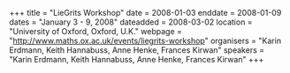 +++
title = "LieGrits Workshop"
date = 2008-01-03
enddate = 2008-01-09
dates = "January 3 - 9, 2008"
dateadded = 2008-03-02
location = "University of Oxford, Oxford, U.K."
webpage = "http://www.maths.ox.ac.uk/events/liegrits-workshop"
organisers = "Karin Erdmann, Keith Hannabuss, Anne Henke, Frances Kirwan"
speakers = "Karin Erdmann, Keith Hannabuss, Anne Henke, Frances Kirwan"
+++
